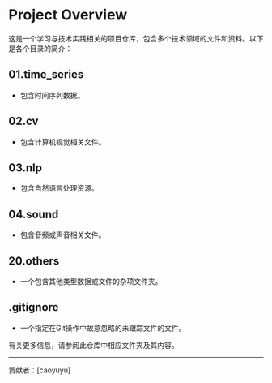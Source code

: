 # Project Overview
这是一个学习与技术实践相关的项目仓库，包含多个技术领域的文件和资料。以下是各个目录的简介：

## 01.time_series
- 包含时间序列数据。

## 02.cv
- 包含计算机视觉相关文件。

## 03.nlp
- 包含自然语言处理资源。

## 04.sound
- 包含音频或声音相关文件。

## 20.others
- 一个包含其他类型数据或文件的杂项文件夹。

## .gitignore
- 一个指定在Git操作中故意忽略的未跟踪文件的文件。


有关更多信息，请参阅此仓库中相应文件夹及其内容。

---
贡献者：[caoyuyu]
